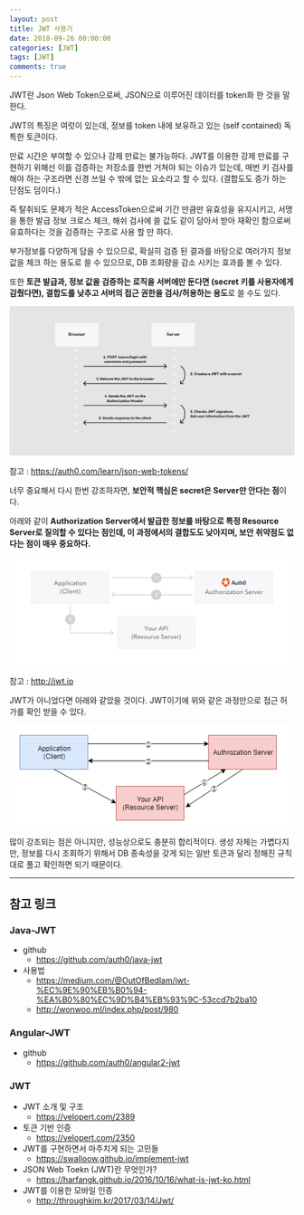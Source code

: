 ```yaml
---
layout: post
title: JWT 사용기
date: 2018-09-26 00:00:00
categories: [JWT]
tags: [JWT]
comments: true
---
```

JWT란 Json Web Token으로써, JSON으로 이루어진 데이터를 token화 한 것을 말한다.

JWT의 특징은 여럿이 있는데, 정보를 token 내에 보유하고 있는 (self contained) 독특한 토큰이다.

만료 시간은 부여할 수 있으나 강제 만료는 불가능하다.
JWT를 이용한 강제 만료를 구현하기 위해선 이를 검증하는 저장소를 한번 거쳐야 되는 이슈가 있는데, 매번 키 검사를 해야 하는 구조라면 신경 쓰일 수 밖에 없는 요소라고 할 수 있다. (결합도도 증가 하는 단점도 덤이다.)

즉 탈취되도 문제가 적은 AccessToken으로써 기간 만큼만 유효성을 유지시키고, 서명을 통한 발급 정보 크로스 체크, 해쉬 검사에 쓸 값도 같이 담아서 받아 재확인 함으로써 유효하다는 것을 검증하는 구조로 사용 할 만 하다.

부가정보를 다양하게 담을 수 있으므로, 확실히 검증 된 결과를 바탕으로 여러가지 정보 값을 체크 하는 용도로 쓸 수 있으므로, DB 조회량을 감소 시키는 효과를 볼 수 있다.

또한 **토큰 발급과, 정보 값을 검증하는 로직을 서버에만 둔다면 (secret 키를 사용자에게 감췄다면), 결합도를 낮추고 서버의 접근 권한을 검사/허용하는 용도**로 쓸 수도 있다.

![json_web_tokens](/images/json_web_tokens.png)

참고 : <https://auth0.com/learn/json-web-tokens/>

너무 중요해서 다시 한번 강조하자면, **보안적 핵심은 secret은 Server만 안다는 점**이다.

아래와 같이 **Authorization Server에서 발급한 정보를 바탕으로 특정 Resource Server로 질의할 수 있다는 점인데, 이 과정에서의 결합도도 낮아지며, 보안 취약점도 없다는 점이 매우 중요하다.**


![jwt_client-credentials-grant](/images/jwt_client-credentials-grant.png)

참고 : <http://jwt.io>

JWT가 아니었다면 아래와 같았을 것이다.
JWT이기에 위와 같은 과정만으로 접근 허가를 확인 받을 수 있다.

![jwt_before](/images/jwt_before.png)

많이 강조되는 점은 아니지만, 성능상으로도 충분히 합리적이다. 생성 자체는 가볍다지만, 정보를 다시 조회하기 위해서 DB 종속성을 갖게 되는 일반 토큰과 달리 정해진 규칙대로 풀고 확인하면 되기 때문이다.

---
## 참고 링크

### Java-JWT
* github
    * https://github.com/auth0/java-jwt
* 사용법
    * https://medium.com/@OutOfBedlam/jwt-%EC%9E%90%EB%B0%94-%EA%B0%80%EC%9D%B4%EB%93%9C-53ccd7b2ba10
    * http://wonwoo.ml/index.php/post/980

### Angular-JWT
* github
    * https://github.com/auth0/angular2-jwt

### JWT
* JWT 소개 및 구조
    * https://velopert.com/2389
* 토큰 기반 인증
    * https://velopert.com/2350
* JWT를 구현하면서 마주치게 되는 고민들
    * https://swalloow.github.io/implement-jwt
* JSON Web Toekn (JWT)란 무엇인가?
    * https://harfangk.github.io/2016/10/16/what-is-jwt-ko.html
* JWT를 이용한 모바일 인증
    * http://throughkim.kr/2017/03/14/Jwt/